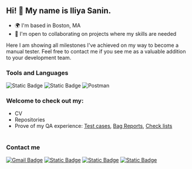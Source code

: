 ## Hi! 👋 My name is Iliya Sanin.
* 🌍  I'm based in Boston, MA
* 🤝  I'm open to collaborating on projects where my skills are needed
<p> Here I am showing all milestones I've achieved on my way to become a manual tester. Feel free to contact me if you see me as a valuable addition to your development team. </p>

### Tools and Languages  

![Static Badge](https://img.shields.io/badge/DEVTOOLS-yellow?style=for-the-badge)
![Static Badge](https://img.shields.io/badge/MySQL-lightblue?style=for-the-badge&logo=mysql)
![Postman](https://img.shields.io/badge/Postman-FF6C37?style=for-the-badge&logo=postman&logoColor=white)

### Welcome to check out my:
* CV
* Repositories
* Prove of my QA experience: [Test cases](https://docs.google.com/spreadsheets/d/14jJGkKE-_dsHoKDxv9vLEOiuVdoq1nghIAXShAxtGqM/edit?usp=sharing), [Bag Reports](https://docs.google.com/spreadsheets/d/1PcB0lMBvLAbC-182Xtb2DWlpNgbRFAeAY4_IThVkLvM/edit?usp=sharing), [Check lists](https://docs.google.com/spreadsheets/d/1M4U6JpDi8mtIIgrF1vO8SZwJ7qqzV4jZZsdfIvh4v80/edit?usp=sharing)

#
### Contact me 

[![Gmail Badge](https://img.shields.io/badge/-iliya.sanin91@gmail.com-c14438?style=for-the-badge&logo=Gmail&logoColor=white&link=mailto:iliya.sanin91@gmail.com)](mailto:iliya.sanin91@gmail.com)
[![Static Badge](https://img.shields.io/badge/Telegram-blue?style=for-the-badge&logo=telegram)](https://t.me/IliyaS91)
[![Static Badge](https://img.shields.io/badge/LINKEDIN-blue?style=for-the-badge&logo=linkedin)](https://www.linkedin.com/in/iliya-sanin/)
[![Static Badge](https://img.shields.io/badge/GITHUB-black?style=for-the-badge&logo=github)](https://github.com/Iliya-Sanin/)
